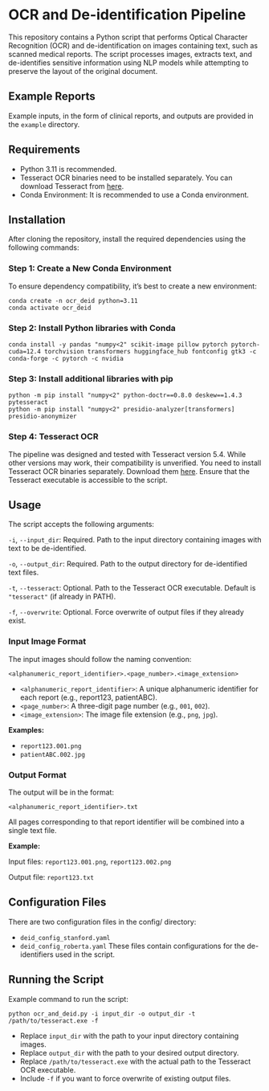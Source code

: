 # OCR and De-identification Pipeline
This repository contains a Python script that performs Optical Character Recognition (OCR) and de-identification on images containing text, such as scanned medical reports. The script processes images, extracts text, and de-identifies sensitive information using NLP models while attempting to preserve the layout of the original document.

## Example Reports
Example inputs, in the form of clinical reports, and outputs are provided in the ``example`` directory.

## Requirements
- Python 3.11 is recommended.
- Tesseract OCR binaries need to be installed separately. You can download Tesseract from [here](https://tesseract-ocr.github.io/tessdoc/Installation.html).
- Conda Environment: It is recommended to use a Conda environment.

## Installation
After cloning the repository, install the required dependencies using the following commands:

### Step 1: Create a New Conda Environment
To ensure dependency compatibility, it’s best to create a new environment:

```
conda create -n ocr_deid python=3.11
conda activate ocr_deid
```

### Step 2: Install Python libraries with Conda
```
conda install -y pandas "numpy<2" scikit-image pillow pytorch pytorch-cuda=12.4 torchvision transformers huggingface_hub fontconfig gtk3 -c conda-forge -c pytorch -c nvidia
```

### Step 3: Install additional libraries with pip
```
python -m pip install "numpy<2" python-doctr==0.8.0 deskew==1.4.3 pytesseract
python -m pip install "numpy<2" presidio-analyzer[transformers] presidio-anonymizer
```

### Step 4: Tesseract OCR
The pipeline was designed and tested with Tesseract version 5.4. While other versions may work, their compatibility is unverified. You need to install Tesseract OCR binaries separately. Download them [here](https://tesseract-ocr.github.io/tessdoc/Installation.html). Ensure that the Tesseract executable is accessible to the script.

## Usage
The script accepts the following arguments:

``-i``, ``--input_dir``: Required. Path to the input directory containing images with text to be de-identified.

``-o``, ``--output_dir``: Required. Path to the output directory for de-identified text files.

``-t``, ``--tesseract``: Optional. Path to the Tesseract OCR executable. Default is ``"tesseract"`` (if already in PATH).

``-f``, ``--overwrite``: Optional. Force overwrite of output files if they already exist.

### Input Image Format
The input images should follow the naming convention:
```
<alphanumeric_report_identifier>.<page_number>.<image_extension>
```

- ``<alphanumeric_report_identifier>``: A unique alphanumeric identifier for each report (e.g., report123, patientABC).
- ``<page_number>``: A three-digit page number (e.g., ``001``, ``002``).
- ``<image_extension>``: The image file extension (e.g., ``png``, ``jpg``).

**Examples:**

- ``report123.001.png``
- ``patientABC.002.jpg``

### Output Format
The output will be in the format:
```
<alphanumeric_report_identifier>.txt
```

All pages corresponding to that report identifier will be combined into a single text file.

**Example:**

Input files: ``report123.001.png``, ``report123.002.png``

Output file: ``report123.txt``

## Configuration Files
There are two configuration files in the config/ directory:
- ``deid_config_stanford.yaml``
- ``deid_config_roberta.yaml``
These files contain configurations for the de-identifiers used in the script.

## Running the Script
Example command to run the script:

```
python ocr_and_deid.py -i input_dir -o output_dir -t /path/to/tesseract.exe -f
```

- Replace ``input_dir`` with the path to your input directory containing images.
- Replace ``output_dir`` with the path to your desired output directory.
- Replace ``/path/to/tesseract.exe`` with the actual path to the Tesseract OCR executable.
- Include ``-f`` if you want to force overwrite of existing output files.
